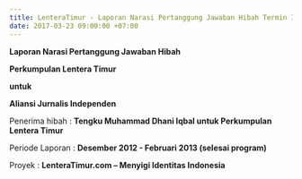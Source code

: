 ```yaml
---
title: LenteraTimur - Laporan Narasi Pertanggung Jawaban Hibah Termin II
date: 2017-03-23 09:00:00 +07:00
---
```


**Laporan Narasi Pertanggung Jawaban Hibah**

**Perkumpulan Lentera Timur**

**untuk**

**Aliansi Jurnalis Independen**

Penerima hibah	:	**Tengku Muhammad Dhani Iqbal untuk Perkumpulan Lentera Timur**

Periode Laporan	:	**Desember 2012 - Februari 2013 (selesai program)**

Proyek	:	**LenteraTimur.com – Menyigi Identitas Indonesia**